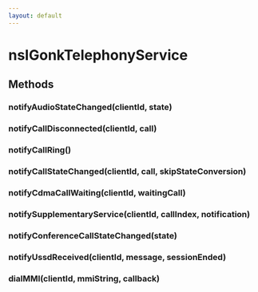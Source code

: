 ```yaml
---
layout: default
---
```


# nsIGonkTelephonyService #

## Methods ##

### notifyAudioStateChanged(clientId, state) ###

### notifyCallDisconnected(clientId, call) ###

### notifyCallRing() ###

### notifyCallStateChanged(clientId, call, skipStateConversion) ###

### notifyCdmaCallWaiting(clientId, waitingCall) ###

### notifySupplementaryService(clientId, callIndex, notification) ###

### notifyConferenceCallStateChanged(state) ###

### notifyUssdReceived(clientId, message, sessionEnded) ###

### dialMMI(clientId, mmiString, callback) ###
